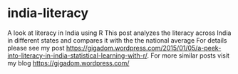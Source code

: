 # india-literacy
A look at literacy in India using R
This post analyzes the literacy across India in different states and compares it with the the national average
For details please see my post https://gigadom.wordpress.com/2015/01/05/a-peek-into-literacy-in-india-statistical-learning-with-r/. 
For more similar posts visit my blog https://gigadom.wordpress.com/
